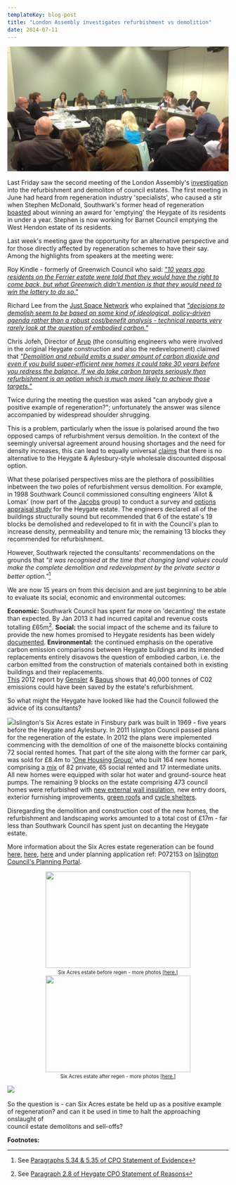 ```yaml
---
templateKey: blog-post
title: "London Assembly investigates refurbishment vs demolition"
date: 2014-07-11
---
```

![](/img/laestateregeneration.jpg)

Last Friday saw the second meeting of the London Assembly's 
[investigation](https://www.london.gov.uk/mayor-assembly/london-assembly/investigations/demolition-and-refurbishment-of-social-housing-estates-in-london) 
into the refurbishment and demoliton of council estates. The first meeting in 
June had heard from regeneration industry 'specialists', who caused a stir when 
Stephen McDonald, Southwark's former head of regeneration 
[boasted](https://www.youtube.com/watch?v=C-olUu1wHqA&feature=youtu.be&t=1h6m16s) 
about winning an award for 'emptying' the Heygate of its residents in under a 
year. Stephen is now working for Barnet Council emptying the West Hendon estate 
of its residents.

Last week's meeting gave the opportunity for an alternative perspective and for those directly affected by regeneration schemes to have their say. Among the highlights from speakers at the meeting were:

Roy Kindle - formerly of Greenwich Council who said: [_"10 years ago residents on the Ferrier estate were told that they would have the right to come back, but what Greenwich didn't mention is that they would need to win the lottery to do so."_](http://youtu.be/laCg-kfcpIE?t=1h6m33s)

Richard Lee from the [Just Space Network](http://justspace.org.uk/) who explained that [_"decisions to demolish seem to be based on some kind of ideological, policy-driven agenda rather than a robust cost/benefit analysis - technical reports very rarely look at the question of embodied carbon."_](http://youtu.be/laCg-kfcpIE?t=1h21m44s)

Chris Jofeh, Director of [Arup](http://arup.com) (the consulting engineers who were involved in the original Heygate construction and also the redevelopment) claimed that [_"Demolition and rebuild emits a super amount of carbon dioxide and even if you build super-efficient new homes it could take 30 years before you redress the balance. If we do take carbon targets seriously then refurbishment is an option which is much more likely to achieve those targets."_](http://youtu.be/laCg-kfcpIE?t=1h50m15s)

Twice during the meeting the question was asked "can anybody give a positive example of regeneration?"; unfortunately the answer was silence accompanied by widespread shoulder shrugging.

This is a problem, particularly when the issue is polarised around the two opposed camps of refurbishment versus demolition. In the context of the seemingly universal agreement around housing shortages and the need for density increases, this can lead to equally universal [claims](http://www.theguardian.com/politics/davehillblog/2013/feb/13/elephant-and-castle-southwark-council-regeneration-rights-and-wrongs) that there is no alternative to the Heygate & Aylesbury-style wholesale discounted disposal option.

What these polarised perspectives miss are the plethora of possibilities inbetween the two poles of refurbishment versus demolition. For example, in 1998 Southwark Council commissioned consulting engineers 'Allot & Lomax' (now part of the [Jacobs](http://www.jacobs.com/) group) to conduct a survey and [options appraisal study](http://betterelephant.github.io/blog/2012/12/23/1998-southwark-housing-stock-survey/) for the Heygate estate. The engineers declared all of the buildings structurally sound but recommended that 6 of the estate's 19 blocks be demolished and redeveloped to fit in with the Council's plan to increase density, permeability and tenure mix; the remaining 13 blocks they recommended for refurbishment. 

However, Southwark rejected the consultants' recommendations on the grounds 
that _"it was recognised at the time that changing land values could make the 
complete demolition and redevelopment by the private sector a better 
option."_[^1] 

We are now 15 years on from this decision and are just beginning to be able to evaluate its social, economic and environmental outcomes:

__Economic:__ Southwark Council has spent far more on 'decanting' the estate 
than expected. By Jan 2013 it had incurred capital and revenue costs totalling 
£65m[^2].  __Social:__ the social impact of the scheme and its failure to 
provide the new homes promised to Heygate residents has been widely 
[documented](http://heygate.github.io).  __Environmental:__ the continued 
emphasis on the operative carbon emission comparisons between Heygate buildings 
and its intended replacements entirely disavows the question of embodied 
carbon, i.e. the carbon emitted from the construction of materials contained 
both in existing buildings and their replacements.  
[This](http://heygateestate.wordpress.com) 2012 report by 
[Gensler](http://gensler.com) & [Baqus](http://baqus.co.uk) shows that 40,000 
tonnes of C02 emissions could have been saved by the estate's refurbishment.


So what might the Heygate have looked like had the Council followed the advice of its consultants? 

![](http://betterelephant.github.io/images/SixAcresRegeneration.png)Islington's 
Six Acres estate in Finsbury park was built in 1969 - five years before the 
Heygate and Aylesbury.  In 2011 Islington Council passed plans for the 
regeneration of the estate. In 2012 the plans were implemented commencing with 
the demolition of one of the maisonette blocks containing 72 social rented 
homes. That part of the site along with the former car park, was sold for £8.4m 
to ['One Housing Group'](http://onehousinggroup.co.uk) who built 164 new homes 
comprising a 
[mix](http://planning.islington.gov.uk/NorthgatePublicDocs/00195878.pdf) of 82 
private, 65 social rented and 17 intermediate units. All new homes were 
equipped with solar hot water and ground-source heat pumps. The remaining 9 
blocks on the estate comprising 473 council homes were refurbished with [new 
external wall insulation](http://www.lawtechltd.co.uk/Project_Tollington.aspx), 
new entry doors, exterior furnishing improvements, [green 
roofs](http://www.langley.co.uk/asx/six_acres_case_study.pdf) and [cycle 
shelters](http://greenroofshelters.co.uk/green-roofed-cycle-shelters-for-islington/). 
  

Disregarding the demolition and construction cost of the new homes, the 
refurbishment and landscaping works amounted to a total cost of £17m - far less 
than Southwark Council has spent just on decanting the Heygate estate. 

More information about the Six Acres estate regeneration can be found [here](http://www.langley.co.uk/asx/six_acres_case_study_-_newsletter.pdf), [here](http://bit.ly/1ssLvV6), [here](http://www.langley.co.uk/asx/six_acres_case_study.pdf) and under planning application ref: P072153 on [Islington Council's Planning Portal](http://www.islington.gov.uk/services/planning/planninginisl/plan_interest/Pages/planning-search.aspx#header).


<center>
<div style="width:330px; font-size:80%; text-align:center;"><a 
href="https://www.flickr.com/photos/46360829@N03/sets/72157645684480295/"><img 
src="http://betterelephant.github.io/images/sixacresbefore4.jpg" width="330" 
height="220"></a>Six Acres estate before regen - more photos <a 
href="https://www.flickr.com/photos/46360829@N03/sets/72157645684480295/">[here.]</a></div>
</center>

<center>
<div style="width:330px; font-size:80%; text-align:center;"><a 
href="https://www.flickr.com/photos/46360829@N03/sets/72157645684757965/"><img 
src="http://betterelephant.github.io/images/sixacresafter.JPG" width="330" 
height="220"></a>Six Acres estate after regen - more photos <a 
href="https://www.flickr.com/photos/46360829@N03/sets/72157645684757965/">[here.]</a></div>
</center>

![](http://betterelephant.github.io/images/Pickles_TearDownEstates.jpg)

So the question is - can Six Acres estate be held up as a positive example of 
regeneration? and can it be used in time to halt the approaching onslaught of  
council estate demolitons and sell-offs?


__Footnotes:__

[^1]: See [Paragraphs 5.34 & 5.35 of CPO Statement of Evidence](http://www.southwark.gov.uk/download/downloads/id/8171/proofs_of_evidence_%E2%80%93_jon_abbot_%E2%80%93_final_proof)
 
[^2]: See [Paragraph 2.8 of Heygate CPO Statement of Reasons](http://www.southwark.gov.uk/download/downloads/id/8194/core_document_2_-_statement_of_reasons_sor_-_sor)


